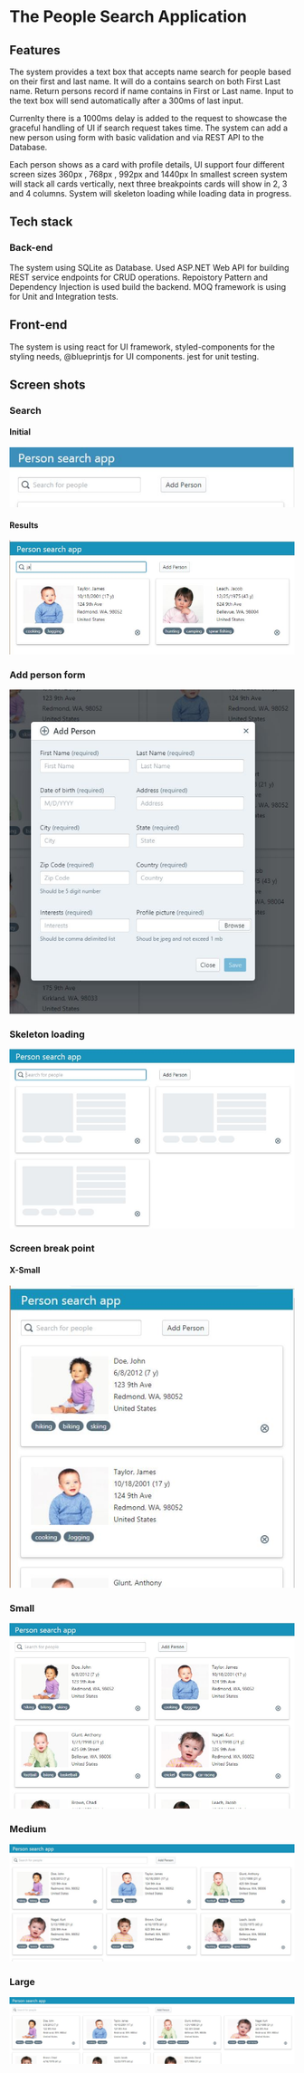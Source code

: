 # The People Search Application
## Features
The system provides a text box that accepts name search for people based on their first and last name. It will do a contains search on both First Last name. Return persons record if name contains in First or Last name. Input to the text box will send automatically after a 300ms of last input.

Currenlty there is a 1000ms delay is added to the request to showcase the graceful handling of UI if search request takes time. The system can add a new person using form with basic validation and via REST API to the Database.

Each person shows as a card with profile details, UI support four different screen sizes 360px , 768px , 992px and 1440px
In smallest screen system will stack all cards vertically, next three breakpoints cards will show in 2, 3 and 4 columns. System will skeleton loading while loading data in progress.

## Tech stack

### Back-end
The system using SQLite as Database. Used ASP.NET Web API for building REST service endpoints for CRUD operations. Repoistory Pattern and Dependency Injection is used build the backend. MOQ framework is using for Unit and Integration tests.

## Front-end
The system is using react for UI framework, styled-components for the styling needs, @blueprintjs for UI components. jest for unit testing.

## Screen shots

### Search 
#### Initial
![Alt text](snapshots/search.JPG?raw=true "Search")

#### Results
![Alt text](snapshots/search-res.JPG?raw=true "Search results")

### Add person form 
![Alt text](snapshots/add-person.JPG?raw=true "Add Person")

### Skeleton loading
![Alt text](snapshots/loading.JPG?raw=true "Skeleton loading")

### Screen break point
#### X-Small
![Alt text](snapshots/breakpoint-xsmall.JPG?raw=true "x-small")

### Small
![Alt text](snapshots/breakpoint-small.JPG?raw=true "Small")

### Medium
![Alt text](snapshots/breakpoint-med1.JPG?raw=true "Medium")

### Large
![Alt text](snapshots/breakpoint-lrg.JPG?raw=true "Skeleton loading")




